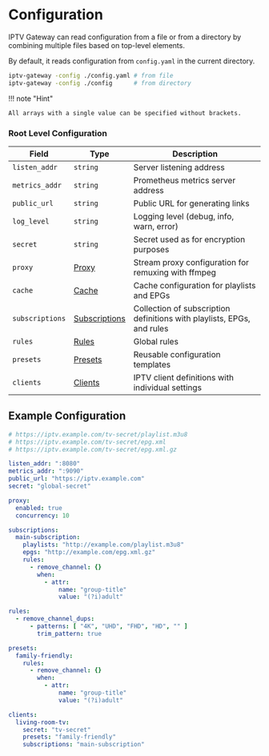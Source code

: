 # Configuration

IPTV Gateway can read configuration from a file or from a directory by combining multiple files based on
top-level elements.

By default, it reads configuration from `config.yaml` in the current directory.

```bash
iptv-gateway -config ./config.yaml # from file
iptv-gateway -config ./config      # from directory
```

!!! note "Hint"

    All arrays with a single value can be specified without brackets.

### Root Level Configuration

| Field           | Type                                       | Description                                                            |
|-----------------|--------------------------------------------|------------------------------------------------------------------------|
| `listen_addr`   | `string`                                   | Server listening address                                               |
| `metrics_addr`  | `string`                                   | Prometheus metrics server address                                      |
| `public_url`    | `string`                                   | Public URL for generating links                                        |
| `log_level`     | `string`                                   | Logging level (debug, info, warn, error)                               |
| `secret`        | `string`                                   | Secret used as for encryption purposes                                 |
| `proxy`         | [Proxy](./config/proxy.md)                 | Stream proxy configuration for remuxing with ffmpeg                    |
| `cache`         | [Cache](./config/cache.md)                 | Cache configuration for playlists and EPGs                             |
| `subscriptions` | [Subscriptions](./config/subscriptions.md) | Collection of subscription definitions with playlists, EPGs, and rules |
| `rules`         | [Rules](./config/rules/index.md)           | Global rules                                                           |
| `presets`       | [Presets](./config/presets.md)             | Reusable configuration templates                                       |
| `clients`       | [Clients](./config/clients.md)             | IPTV client definitions with individual settings                       |

## Example Configuration

```yaml
# https://iptv.example.com/tv-secret/playlist.m3u8
# https://iptv.example.com/tv-secret/epg.xml
# https://iptv.example.com/tv-secret/epg.xml.gz

listen_addr: ":8080"
metrics_addr: ":9090"
public_url: "https://iptv.example.com"
secret: "global-secret"

proxy:
  enabled: true
  concurrency: 10

subscriptions:
  main-subscription:
    playlists: "http://example.com/playlist.m3u8"
    epgs: "http://example.com/epg.xml.gz"
    rules:
      - remove_channel: {}
        when:
          - attr:
              name: "group-title"
              value: "(?i)adult"

rules:
  - remove_channel_dups:
      - patterns: [ "4K", "UHD", "FHD", "HD", "" ]
        trim_pattern: true

presets:
  family-friendly:
    rules:
      - remove_channel: {}
        when:
          - attr:
              name: "group-title"
              value: "(?i)adult"

clients:
  living-room-tv:
    secret: "tv-secret"
    presets: "family-friendly"
    subscriptions: "main-subscription"
```